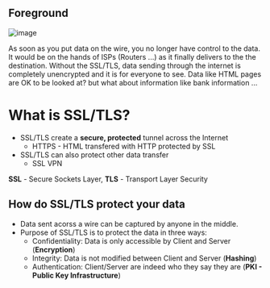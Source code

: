 ## Foreground
![image](https://github.com/boushphong/Practical-Networking/assets/59940078/6b38501e-6f81-4302-8df8-fb8ab20c7bbf)

As soon as you put data on the wire, you no longer have control to the data. It would be on the hands of ISPs (Routers ...) as it finally delivers to the the destination. Without the SSL/TLS, data sending through the internet is completely unencrypted and it is for everyone to see. Data like HTML pages are OK to be looked at? but what about information like bank information ...

# What is SSL/TLS?
- SSL/TLS create a **secure, protected** tunnel across the Internet
  - HTTPS - HTML transfered with HTTP protected by SSL
- SSL/TLS can also protect other data transfer
  - SSL VPN

**SSL** - Secure Sockets Layer, **TLS** - Transport Layer Security

## How do SSL/TLS protect your data
- Data sent acorss a wire can be captured by anyone in the middle.
- Purpose of SSL/TLS is to protect the data in three ways:
  - Confidentiality: Data is only accessible by Client and Server (**Encryption**)
  - Integrity: Data is not modified between Client and Server (**Hashing**)
  - Authentication: Client/Server are indeed who they say they are (**PKI - Public Key Infrastructure**)

